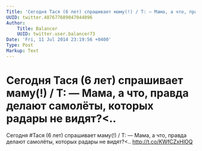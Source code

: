 ```yaml
---
Title: 'Сегодня Тася (6 лет) спрашивает маму(!) / Т: — Мама, а что, правда делают самолёты, которых радары не видят?<..'
UUID: twitter.487677689047044096
Author:
    Title: Balancer
    UUID: twitter.user.balancer73
Date: 'Fri, 11 Jul 2014 23:19:56 +0400'
Type: Post
Markup: Text
---
```


# Сегодня Тася (6 лет) спрашивает маму(!) / Т: — Мама, а что, правда делают самолёты, которых радары не видят?<..

Сегодня #Тася (6 лет) спрашивает маму(!) / Т: — Мама, а что,
правда делают самолёты, которых радары не видят?<..
http://t.co/KWfCZxHlOQ